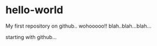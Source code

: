 hello-world
===========

My first repository on github.. wohooooo!!
blah..blah...blah...

starting with github...
